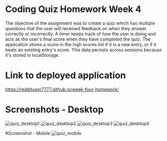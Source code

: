 # Coding Quiz Homework Week 4
The objective of the assignment was to create a quiz which has multiple questions that the user will received feedback on when they answer correctly or incorrectly. A timer keeps track of how the user is doing and acts as the user's final score when they have completed the quiz. The application stores a score in the high scores list if it is a new entry, or if it beats an existing entry's score. This data persists across sessions because it's stored in localStorage.

# Link to deployed application
https://reddituser7777.github.io/week-four-homework/

# Screenshots - Desktop
![quiz_desktop1](https://user-images.githubusercontent.com/1855513/114290961-65b2e100-9a38-11eb-9100-9acf5f79ad4d.png)
![quiz_desktop2](https://user-images.githubusercontent.com/1855513/114290964-68add180-9a38-11eb-9e83-28e3ac921026.png)
![quiz_desktop3](https://user-images.githubusercontent.com/1855513/114290966-6a779500-9a38-11eb-8575-48dbb28e0548.png)
![quiz_desktop4](https://user-images.githubusercontent.com/1855513/114290968-6c415880-9a38-11eb-929d-6215a92d04b3.png)

#Screenshot - Mobile
![quiz_mobile](https://user-images.githubusercontent.com/1855513/114290977-78c5b100-9a38-11eb-858b-09e592fb7722.png)
